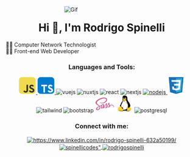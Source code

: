 <img align="right" alt="Gif" width="350" src="https://64.media.tumblr.com/d9ba01e37d6d828041b316d1ab716146/d99a4f3af7783e20-fe/s640x960/008da42b7297fc401fa26d92ed7e5dab1275368a.gifv">

<h1 align="center">Hi 👋, I'm Rodrigo Spinelli</h1>
👨‍🎓 Computer Network Technologist <br/>
👨‍💻 Front-end Web Developer <br/>

<h3 align="center">Languages and Tools:</h3>
<p align="center">
  <a href="https://developer.mozilla.org/en-US/docs/Web/JavaScript" target="_blank" rel="noreferrer">
    <img src="https://raw.githubusercontent.com/devicons/devicon/master/icons/javascript/javascript-original.svg" alt="javascript" width="45" height="45" style="border-radius: 10px;" />
  </a>
  <a href="https://www.typescriptlang.org/" target="_blank" rel="noreferrer">
    <img src="https://raw.githubusercontent.com/devicons/devicon/master/icons/typescript/typescript-original.svg" alt="typescript" width="45" height="45" style="border-radius: 10px;" />
  </a>
  <a href="https://vuejs.org/" target="_blank" rel="noreferrer" style="text-decoration: none; display: inline-block;">
    <img src="https://vuejs.org/images/logo.png" alt="vuejs" width="45" height="45" />
  </a>
  <a href="https://nuxtjs.org/" target="_blank" rel="noreferrer" style="text-decoration: none; display: inline-block;">
    <img src="https://nuxt.com/assets/design-kit/icon-green.svg" alt="nuxtjs" width="45" height="45" />
  </a>
  <a href="https://reactjs.org/" target="_blank" rel="noreferrer" style="text-decoration: none; display: inline-block;">
    <img src="https://upload.wikimedia.org/wikipedia/commons/thumb/a/a7/React-icon.svg/1200px-React-icon.svg.png" alt="react" width="45" height="45" />
  </a>
  <a href="https://nextjs.org/" target="_blank" rel="noreferrer" style="text-decoration: none; display: inline-block;">
    <img src="https://miro.medium.com/v2/resize:fit:1258/1*okiCUvTUJLtOqJv1dMzwpA.png" alt="nextjs" width="45" height="45" />
  </a>
  <a href="https://nodejs.org" target="_blank" rel="noreferrer">
    <img src="https://cdn.iconscout.com/icon/free/png-256/free-node-js-logo-icon-download-in-svg-png-gif-file-formats--technology-social-media-vol-5-pack-logos-icons-3030179.png" alt="nodejs" width="45" height="45" />
  </a>
  <a href="https://developer.mozilla.org/en-US/docs/Web/CSS" target="_blank" rel="noreferrer" style="text-decoration: none; display: inline-block;">
    <img src="https://raw.githubusercontent.com/devicons/devicon/master/icons/css3/css3-original.svg" alt="css" width="45" height="45" />
  </a>
  <a href="https://tailwindcss.com/" target="_blank" rel="noreferrer" style="text-decoration: none; display: inline-block;">
    <img src="https://www.vectorlogo.zone/logos/tailwindcss/tailwindcss-icon.svg" alt="tailwind" width="45" height="45" />
  </a>
  <a href="https://getbootstrap.com" target="_blank" rel="noreferrer" style="text-decoration: none; display: inline-block;">
    <img src="https://upload.wikimedia.org/wikipedia/commons/thumb/b/b2/Bootstrap_logo.svg/1280px-Bootstrap_logo.svg.png" alt="bootstrap" width="55" height="45" />
  </a>
  <a href="https://sass-lang.com" target="_blank" rel="noreferrer" style="text-decoration: none; display: inline-block;">
    <img src="https://raw.githubusercontent.com/devicons/devicon/master/icons/sass/sass-original.svg" alt="sass" width="50" height="45" />
  </a>
  <a href="https://www.linux.org/" target="_blank" rel="noreferrer" style="text-decoration: none; display: inline-block;">
    <img src="https://raw.githubusercontent.com/devicons/devicon/master/icons/linux/linux-original.svg" alt="linux" width="45" height="45" />
  </a>
  <a href="https://www.postgresql.org" target="_blank" rel="noreferrer" style="text-decoration: none; display: inline-block;">
    <img src="https://upload.wikimedia.org/wikipedia/commons/thumb/2/29/Postgresql_elephant.svg/1200px-Postgresql_elephant.svg.png" alt="postgresql" width="45" height="45" />
  </a>
</p>

  
 <h3 align="center">Connect with me:</h3>
  <p align="center">
<a href="https://www.linkedin.com/in/rodrigo-spinelli-632a50199/" target="blank">
  <img align="center" src="https://raw.githubusercontent.com/rahuldkjain/github-profile-readme-generator/master/src/images/icons/Social/linked-in-alt.svg" alt="https://www.linkedin.com/in/rodrigo-spinelli-632a50199/" height="30" width="40" />
</a>
<a href="https://www.instagram.com/spinellicodes/" target="blank">
  <img align="center" src="https://raw.githubusercontent.com/rahuldkjain/github-profile-readme-generator/master/src/images/icons/Social/instagram.svg" alt=spinellicodes" height="30" width="40" />
</a>
<a href="rodrigospinelli" target="blank">
  <img align="center" src="https://raw.githubusercontent.com/rahuldkjain/github-profile-readme-generator/master/src/images/icons/Social/discord.svg" alt="rodrigospinelli" height="30" width="40" />
</a>
</p>
